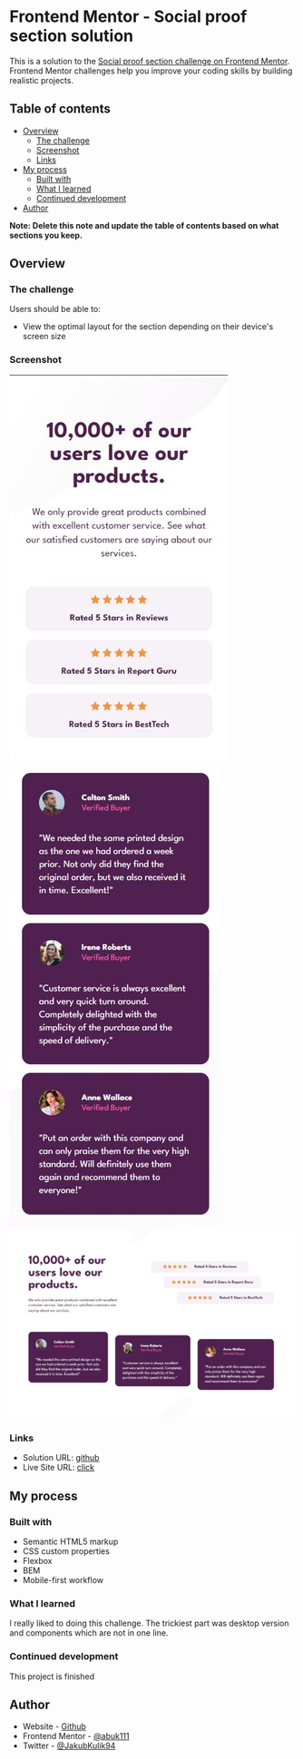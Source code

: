 # Frontend Mentor - Social proof section solution

This is a solution to the [Social proof section challenge on Frontend Mentor](https://www.frontendmentor.io/challenges/social-proof-section-6e0qTv_bA). Frontend Mentor challenges help you improve your coding skills by building realistic projects. 

## Table of contents

- [Overview](#overview)
  - [The challenge](#the-challenge)
  - [Screenshot](#screenshot)
  - [Links](#links)
- [My process](#my-process)
  - [Built with](#built-with)
  - [What I learned](#what-i-learned)
  - [Continued development](#continued-development)
- [Author](#author)


**Note: Delete this note and update the table of contents based on what sections you keep.**

## Overview

### The challenge

Users should be able to:

- View the optimal layout for the section depending on their device's screen size

### Screenshot

![](./screenshots/mobile1.JPG)
![](./screenshots/mobile2.JPG)
![](./screenshots/dekstop.JPG)



### Links

- Solution URL: [github](https://github.com/abuk111/Socialproof-section)
- Live Site URL: [click](https://abuk111.github.io/Socialproof-section/)

## My process

### Built with

- Semantic HTML5 markup
- CSS custom properties
- Flexbox
- BEM
- Mobile-first workflow



### What I learned

I really liked to doing this challenge. The trickiest part was desktop version and components which are not in one line. 

### Continued development

This project is finished



## Author

- Website - [Github](https://github.com/abuk111)
- Frontend Mentor - [@abuk111](https://www.frontendmentor.io/profile/abuk111)
- Twitter - [@JakubKulik94](https://twitter.com/JakubKulik94)



